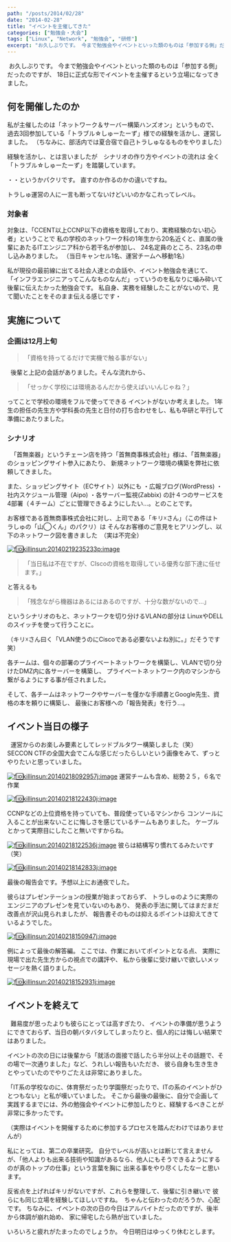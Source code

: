 ```yaml
---
path: "/posts/2014/02/28"
date: "2014-02-28"
title: "イベントを主催してきた"
categories: ["勉強会・大会"]
tags: ["Linux", "Network", "勉強会", "研修"]
excerpt: "お久しぶりです。 今まで勉強会やイベントといった類のものは「参加する側」だったのですが、 18日に正式な形でイベントを主催するという立場になってきまし..."
---
```


 お久しぶりです。 今まで勉強会やイベントといった類のものは「参加する側」だったのですが、 18日に正式な形でイベントを主催するという立場になってきました。 

## 何を開催したのか

私が主催したのは「ネットワーク＆サーバー構築ハンズオン」というもので、 過去3回参加している「トラブル☆しゅーたーず」様での経験を活かし、運営しました。 
（ちなみに、部活内では夏合宿で自己トラしゅなるものをやりました） 


経験を活かし、とは言いましたが　シナリオの作り方やイベントの流れは 全く「トラブル☆しゅーたーず」を踏襲しています。

・・というかパクリです。 直すのか作るのかの違いですね。

トラしゅ運営の人に一言も断ってないけどいいのかなこれってレベル。 

### 対象者
対象は、「CCENT以上CCNP以下の資格を取得しており、実務経験のない初心者」ということで 私の学校のネットワーク科の1年生から20名近くと、直属の後輩にあたるITエンジニア科から若干名が参加し、 24名定員のところ、23名の申し込みありました。
（当日キャンセル1名、運営チームへ移動1名） 

私が現役の最前線に出てる社会人達との会話や、イベント勉強会を通じて、 「インフラエンジニアってこんなものなんだ」っていうのを私なりに噛み砕いて後輩に伝えたかった勉強会です。 私自身、実務を経験したことがないので、見て聞いたことをそのまま伝える感じです・

## 実施について

### 企画は12月上旬

> 「資格を持ってるだけで実機で触る事がない」

  後輩と上記の会話がありました。そんな流れから、 

>「せっかく学校には環境あるんだから使えばいいんじゃね？」

ってことで学校の環境をフルで使ってできる イベントがないか考えました。 1年生の担任の先生方や学科長の先生と日付の打ち合わせをし、私も卒研と平行して準備にあたりました。

### シナリオ

  「首無楽器」というチェーン店を持つ「首無商事株式会社」様は、「首無楽器」のショッピングサイト参入にあたり、 新規ネットワーク環境の構築を弊社に依頼してきました。 

また、ショッピングサイト（ECサイト）以外にも ・広報ブログ(WordPress) ・社内スケジュール管理（Aipo) ・各サーバー監視(Zabbix) の計４つのサービスを4部署（４チーム）ごとに管理できるようにしたい…。とのことです。 

お客様である首無商事株式会社に対し、上司である「キリ☓さん」（この件はトラしゅの「山◯くん」のパクリ）は そんなお客様のご意見をヒアリングし、以下のネットワーク図を書きました　（実は不完全） 


[![f:id:killinsun:20140219235233p:image](https://cdn-ak.f.st-hatena.com/images/fotolife/k/killinsun/20140219/20140219235233.png "f:id:killinsun:20140219235233p:image")](http://f.hatena.ne.jp/killinsun/20140219235233) 

> 「当日私は不在ですが、CIscoの資格を取得している優秀な部下達に任せます。」 

と答えるも 

>「残念ながら機器はあるにはあるのですが、十分な数がないので…」 

というシナリオのもと、ネットワークを切り分けるVLANの部分は LinuxやDELLのスイッチを使って行うことに。 

（キリ☓さん曰く「VLAN使うのにCiscoである必要ないよね別に。」だそうです笑）

 各チームは、個々の部署のプライベートネットワークを構築し、VLANで切り分けたDMZ内に各サーバーを構築し、 プライベートネットワーク内のマシンから繋がるようにする事が任されました。 
 
 そして、各チームはネットワークやサーバーを僅かな手順書とGoogle先生、資格の本を頼りに構築し、 最後にお客様への「報告発表」を行う…。

## イベント当日の様子

  運営からのお楽しみ要素としてレッドブルタワー構築しました（笑） SECCON CTFの全国大会でこんな感じだったらしいという画像をみて、ずっとやりたいと思っていました。

[![f:id:killinsun:20140218092957j:image](https://cdn-ak.f.st-hatena.com/images/fotolife/k/killinsun/20140218/20140218092957.jpg "f:id:killinsun:20140218092957j:image")](http://f.hatena.ne.jp/killinsun/20140218092957) 運営チームも含め、総勢２５，６名で作業

[![f:id:killinsun:20140218122430j:image](https://cdn-ak.f.st-hatena.com/images/fotolife/k/killinsun/20140218/20140218122430.jpg "f:id:killinsun:20140218122430j:image")](http://f.hatena.ne.jp/killinsun/20140218122430) 

CCNPなどの上位資格を持っていても、普段使っているマシンから コンソールに入ることが出来ないことに悔しさを感じているチームもありました。 ケーブルとかって実際目にしたこと無いですからね。

[![f:id:killinsun:20140218122536j:image](https://cdn-ak.f.st-hatena.com/images/fotolife/k/killinsun/20140218/20140218122536.jpg "f:id:killinsun:20140218122536j:image")](http://f.hatena.ne.jp/killinsun/20140218122536) 
彼らは結構写り慣れてるみたいです（笑） 

[![f:id:killinsun:20140218142833j:image](https://cdn-ak.f.st-hatena.com/images/fotolife/k/killinsun/20140218/20140218142833.jpg "f:id:killinsun:20140218142833j:image")](http://f.hatena.ne.jp/killinsun/20140218142833) 

最後の報告会です。予想以上にお通夜でした。 

彼らはプレゼンテーションの授業が始まっておらず、 トラしゅのように実際のエンジニアのプレゼンを見ていないのもあり、 発表の手法に関してはまだまだ改善点が沢山見られましたが、 報告書そのものは抑えるポイントは抑えてきているようでした。 


[![f:id:killinsun:20140218150947j:image](https://cdn-ak.f.st-hatena.com/images/fotolife/k/killinsun/20140218/20140218150947.jpg "f:id:killinsun:20140218150947j:image")](http://f.hatena.ne.jp/killinsun/20140218150947) 

例によって最後の解答編。 ここでは、作業においてポイントとなる点、 実際に現場で出た先生方からの視点での講評や、 私から後輩に受け継いで欲しいメッセージを熱く語りました。 


[![f:id:killinsun:20140218152931j:image](https://cdn-ak.f.st-hatena.com/images/fotolife/k/killinsun/20140218/20140218152931.jpg "f:id:killinsun:20140218152931j:image")](http://f.hatena.ne.jp/killinsun/20140218152931)

## イベントを終えて

  難易度が思ったよりも彼らにとっては高すぎたり、 イベントの準備が思うようにできておらず、当日の朝バタバタしてしまったりと、個人的には悔しい結果ではありました。

イベントの次の日には後輩から「就活の面接で話したら半分以上その話題で、その場で一次通りました」など、うれしい報告もいただき、 彼ら自身も生き生きとやっていたのでやりごたえは非常にありました。 


「IT系の学校なのに、体育祭だったり学園祭だったりで、ITの系のイベントがひとつもない」と私が嘆いていました。 そこから最後の最後に、自分で企画して実践するまでには、外の勉強会やイベントに参加したりと、経験するべきことが非常に多かったです。 

（実際はイベントを開催するために参加するプロセスを踏んだわけではありませんが） 

私にとっては、第二の卒業研究。 自分でレベルが高いとは断じて言えませんが、「他人よりも出来る技術や知識があるなら、他人にもそうできるようにするのが真のトップの仕事」という言葉を胸に 出来る事をやり尽くしたなーと思います。 


反省点を上げればキリがないですが、これらを整理して、後輩に引き継いで 彼らにも同じ立場を経験してほしいですね。　ちゃんと伝わったのだろうか、心配です。 ちなみに、イベントの次の日の今日はアルバイトだったのですが、後半から体調が崩れ始め、 家に帰宅したら熱が出ていました。 


いろいろと疲れがたまったのでしょうか。 今日明日はゆっくり休むとします。
